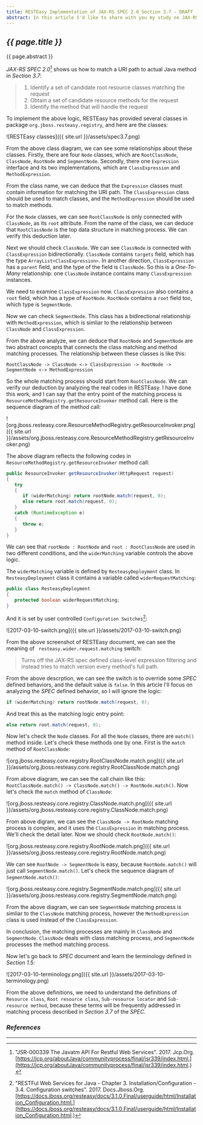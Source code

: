 ```yaml
---
title: RESTEasy Implementation of JAX-RS SPEC 2.0 Section 3.7 - DRAFT
abstract: In this article I'd like to share with you my study on JAX-RS SPEC 2.0 Section 3.7 and relative implementations in RESTEasy.
---
```


## _{{ page.title }}_

{{ page.abstract }}

_JAX-RS SPEC 2.0_[^spec] shows us how to match a URI path to actual Java method in _Section 3.7_:

[^spec]: "JSR-000339 The Javatm API For Restful Web Services". 2017. Jcp.Org. [https://jcp.org/aboutJava/communityprocess/final/jsr339/index.html.](https://jcp.org/aboutJava/communityprocess/final/jsr339/index.html.)

> 1. Identify a set of candidate root resource classes matching the request
> 2. Obtain a set of candidate resource methods for the request
> 3. Identify the method that will handle the request

To implement the above logic, RESTEasy has provided several classes in package `org.jboss.resteasy.registry`, and here are the classes:

![RESTEasy classes]({{ site.url }}/assets/spec3.7.png)

From the above class diagram, we can see some relationships about these classes. Firstly, there are four `Node` classes, which are `RootClassNode`, `ClassNode`, `RootNode` and `SegmentNode`. Secondly, there one `Expression` interface and its two implementations, which are `ClassExpression` and `MethodExpression`.

From the class name, we can deduce that the `Expression` classes must contain information for matching the URI path. The `ClassExpression` class should be used to match classes, and the `MethodExpression` should be used to match methods.

For the `Node` classes, we can see `RootClassNode` is only connected with `ClassNode`, as its `root` attribute. From the name of the class, we can deduce that `RootClassNode` is the top data structure in matching process. We can verify this deduction later.

Next we should check `ClassNode`. We can see `ClassNode` is connected with `ClassExpression` bidirectionally. `ClassNode` contains `targets` field, which has the type `ArrayList<ClassExpression>`. In another direction, `ClassExpression` has a `parent` field, and the type of the field is `ClassNode`. So this is a _One-To-Many_ relationship: one `ClassNode` instance contains many `ClassExpression` instances.

We need to examine `ClassExpression` now. `ClassExpression` also contains a `root` field, which has a type of `RootNode`. `RootNode` contains a `root` field too, which type is `SegmentNode`.

Now we can check `SegmentNode`. This class has a bidirectional relationship with `MethodExpression`, which is simliar to the relationship between `ClassNode` and `ClassExpression`.

From the above analyze, we can deduce that `RootNode` and `SegmentNode` are two abstract concepts that connects the class matching and method matching processes. The relationship between these classes is like this:

```
RootClassNode -> ClassNode <-> ClassExpression -> RootNode -> SegmentNode <-> MethodExpression
```

So the whole matching process should start from `RootClassNode`. We can verify our deduction by analyzing the real codes in RESTEasy. I have done this work, and I can say that the entry point of the matching process is `ResourceMethodRegistry.getResourceInvoker` method call. Here is the sequence diagram of the method call:

![org.jboss.resteasy.core.ResourceMethodRegistry.getResourceInvoker.png]({{ site.url }}/assets/org.jboss.resteasy.core.ResourceMethodRegistry.getResourceInvoker.png)

The above diagram reflects the following codes in `ResourceMethodRegistry.getResourceInvoker` method call:

```java
public ResourceInvoker getResourceInvoker(HttpRequest request)
{
   try
   {
      if (widerMatching) return rootNode.match(request, 0);
      else return root.match(request, 0);
   }
   catch (RuntimeException e)
   {
      throw e;
   }
}
```

We can see that `rootNode : RootNode` and `root : RootClassNode` are used in two different conditions, and the `widerMatching` variable controls the above logic.

The `widerMatching` variable is defined by `ResteasyDeployment` class. In `ResteasyDeployment` class it contains a variable called `widerRequestMatching`:

```java
public class ResteasyDeployment
{
   protected boolean widerRequestMatching;
}
```

And it is set by user controlled `Configuration Switches`[^switch]:

[^switch]: "RESTFul Web Services for Java - Chapter 3. Installation/Configuration - 3.4. Configuration switches". 2017. Docs.Jboss.Org. [https://docs.jboss.org/resteasy/docs/3.1.0.Final/userguide/html/Installation_Configuration.html.](https://docs.jboss.org/resteasy/docs/3.1.0.Final/userguide/html/Installation_Configuration.html.)

![2017-03-10-switch.png]({{ site.url }}/assets/2017-03-10-switch.png)

From the above screenshot of RESTEasy document, we can see the meaning of ` resteasy.wider.request.matching` switch:

> Turns off the JAX-RS spec defined class-level expression filtering and instead tries to match version every method's full path.

From the above descrption, we can see the switch is to override some _SPEC_ defined behaviors, and the default value is `false`. In this article I'll focus on analyzing the _SPEC_ defined behavior, so I will ignore the logic:

```java
if (widerMatching) return rootNode.match(request, 0);
```

And treat this as the matching logic entry point:

```java
else return root.match(request, 0);
```

Now let's check the `Node` classes. For all the `Node` classes, there are `match()` method inside. Let's check these methods one by one. First is the `match` method of `RootClassNode`:

![org.jboss.resteasy.core.registry.RootClassNode.match.png]({{ site.url }}/assets/org.jboss.resteasy.core.registry.RootClassNode.match.png)

From above diagram, we can see the call chain like this: `RootClassNode.match() -> ClassNode.match() -> RootNode.match()`. Now let's check the `match` method of `ClassNode`:

![org.jboss.resteasy.core.registry.ClassNode.match.png]({{ site.url }}/assets/org.jboss.resteasy.core.registry.ClassNode.match.png)

From above digram, we can see the `ClassNode -> RootNode` matching process is complex, and it uses the `ClassExpression` in matching process. We'll check the detail later. Now we should check `RootNode.match()`:

![org.jboss.resteasy.core.registry.RootNode.match.png]({{ site.url }}/assets/org.jboss.resteasy.core.registry.RootNode.match.png)

We can see `RootNode -> SegmentNode` is easy, because `RootNode.match()` will just call `SegmentNode.match()`. Let's check the sequence diagram of `SegmentNode.match()`:

![org.jboss.resteasy.core.registry.SegmentNode.match.png]({{ site.url }}/assets/org.jboss.resteasy.core.registry.SegmentNode.match.png)

From the above diagram, we can see `SegmentNode` matching process is simliar to the `ClassNode` matching process, however the `MethodExpression` class is used instead of the `ClassExpression`.

In conclusion, the matching processes are mainly in `ClassNode` and `SegmentNode`. `ClassNode` deals with class matching process, and `SegmentNode` processes the method matching process.

Now let's go back to _SPEC_ document and learn the terminology defined in _Section 1.5_:

![2017-03-10-terminology.png]({{ site.url }}/assets/2017-03-10-terminology.png)

From the above definitions, we need to understand the definitions of `Resource class`, `Root resource class`, `Sub-resource locator` and `Sub-resource method`, because these terms will be frequently addressed in matching process described in _Section 3.7_ of the _SPEC_.


### _References_

---
